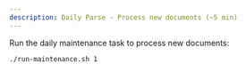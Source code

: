 ```yaml
---
description: Daily Parse - Process new documents (~5 min)
---
```


Run the daily maintenance task to process new documents:

```bash
./run-maintenance.sh 1
```
